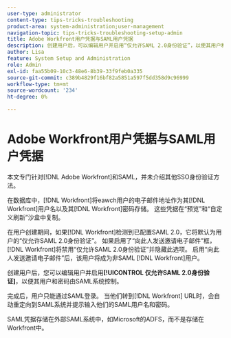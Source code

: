 ```yaml
---
user-type: administrator
content-type: tips-tricks-troubleshooting
product-area: system-administration;user-management
navigation-topic: tips-tricks-troubleshooting-setup-admin
title: Adobe Workfront用户凭据与SAML用户凭据
description: 创建用户后，可以编辑用户并启用“仅允许SAML 2.0身份验证”，以便其用户和密码由SAML系统控制。 启用此选项后，用户仅允许通过SAML登录。
author: Lisa
feature: System Setup and Administration
role: Admin
exl-id: faa55b09-10c3-48e6-8b39-33f9feb0a335
source-git-commit: c389b4829f16bf82a5851a597f5dd358d9c96999
workflow-type: tm+mt
source-wordcount: '234'
ht-degree: 0%

---
```


# Adobe Workfront用户凭据与SAML用户凭据

本文专门针对[!DNL Adobe Workfront]和SAML，并未介绍其他SSO身份验证方法。

在数据库中，[!DNL Workfront]将eawch用户的电子邮件地址作为其[!DNL Workfront]用户名以及其[!DNL Workfront]密码存储。 这些凭据在“预览”和“自定义刷新”沙盒中复制。

在用户创建期间，如果[!DNL Workfront]检测到已配置SAML 2.0，它将默认为用户的“仅允许SAML 2.0身份验证”。 如果启用了“向此人发送邀请电子邮件”框，[!DNL Workfront]将禁用“仅允许SAML 2.0身份验证”并隐藏此选项。 启用“向此人发送邀请电子邮件”后，该用户将成为非SAML [!DNL Workfront]用户。

创建用户后，您可以编辑用户并启用&#x200B;**[!UICONTROL 仅允许SAML 2.0身份验证]**，以便其用户和密码由SAML系统控制。

完成后，用户只能通过SAML登录。 当他们转到[!DNL Workfront] URL时，会自动重定向到SAML系统并提示输入他们的SAML用户名和密码。

SAML凭据存储在外部SAML系统中，如Microsoft的ADFS，而不是存储在Workfront中。
